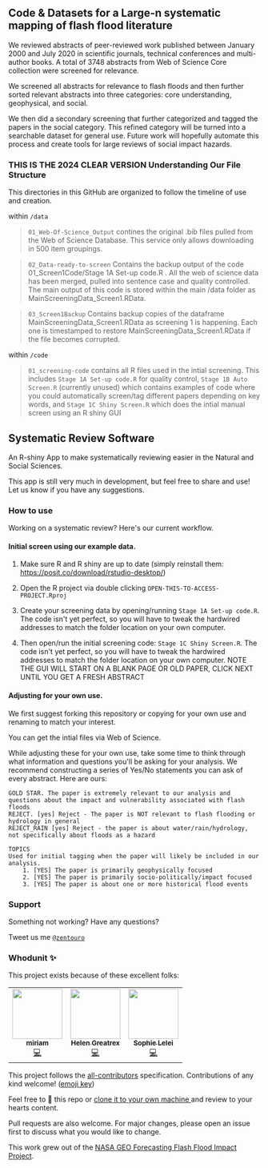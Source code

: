 
## Code & Datasets for a Large-n systematic mapping of flash flood literature

We reviewed abstracts of peer-reviewed work published between January 2000 and July 2020 in scientific journals, technical conferences and multi-author books. A total of 3748 abstracts from Web of Science Core collection were screened for relevance. 

We screened all abstracts for relevance to flash floods and then further sorted relevant abstracts into three categories: core understanding, geophysical, and social. 

We then did a secondary screening that further categorized and tagged the papers in the social category. This refined category will be turned into a searchable dataset for general use. Future work will hopefully automate this process and create tools for large reviews of social impact hazards. 

### THIS IS THE 2024 CLEAR VERSION Understanding Our File Structure

This directories in this GitHub are organized to follow the timeline of use and creation. 

within `/data` 

> `01_Web-Of-Science_Output` contines the original .bib files pulled from the Web of Science Database. This service only allows downloading in 500 item groupings. 

> `02_Data-ready-to-screen` Contains the backup output of the code 01_Screen1Code/Stage 1A Set-up code.R .  All the web of science data has been merged, pulled into sentence case and quality controlled.  The main output of this code is stored within the main /data folder as MainScreeningData_Screen1.RData.

> `03_Screen1Backup` Contains backup copies of the dataframe MainScreeningData_Screen1.RData as screening 1 is happening.  Each one is timestamped to restore MainScreeningData_Screen1.RData if the file becomes corrupted.

within `/code`

> `01_screening-code` contains all R files used in the intial screening. This includes `Stage 1A Set-up code.R` for quality control, `Stage 1B Auto Screen.R` (currently unused) which contains examples of code where you could automatically screen/tag different papers depending on key words, and `Stage 1C Shiny Screen.R` which does the intial manual screen using an R shiny GUI

## Systematic Review Software


An R-shiny App to make systematically reviewing easier in the Natural and Social Sciences. 

This app is still very much in development, but feel free to share and use! Let us know if you have any suggestions. 


### How to use
Working on a systematic review? Here's our current workflow. 

#### Initial screen using our example data.

1. Make sure R and R shiny are up to date (simply reinstall them: https://posit.co/download/rstudio-desktop/)

2. Open the R project via double clicking `OPEN-THIS-TO-ACCESS-PROJECT.Rproj`

3. Create your screening data by opening/running `Stage 1A Set-up code.R`.  The code isn't yet perfect, so you will have to tweak the hardwired addresses to match the folder location on your own computer.  
 
4. Then open/run the initial screening code:  `Stage 1C Shiny Screen.R`. The code isn't yet perfect, so you will have to tweak the hardwired addresses to match the folder location on your own computer.  NOTE THE GUI WILL START ON A BLANK PAGE OR OLD PAPER, CLICK NEXT UNTIL YOU GET A FRESH ABSTRACT

#### Adjusting for your own use.

We first suggest forking this repository or copying for your own use and renaming to match your interest. 

You can get the intial files via Web of Science. 

While adjusting these for your own use, take some time to think through what information and questions you'll be asking for your analysis. 
We recommend constructing a series of Yes/No statements you can ask of every abstract. Here are ours:

```
GOLD STAR. The paper is extremely relevant to our analysis and questions about the impact and vulnerability associated with flash floods
REJECT. [yes] Reject - The paper is NOT relevant to flash flooding or hydrology in general
REJECT_RAIN [yes] Reject - the paper is about water/rain/hydrology, not specifically about floods as a hazard

TOPICS
Used for initial tagging when the paper will likely be included in our analysis. 
    1. [YES] The paper is primarily geophysically focused
    2. [YES] The paper is primarily socio-politically/impact focused
    3. [YES] The paper is about one or more historical flood events
```

### Support

Something not working? Have any questions? 

Tweet us me <a href="http://twitter.com/zentouro" target="_blank">`@zentouro`</a>

### Whodunit ✨

This project exists because of these excellent folks:

<!-- ALL-CONTRIBUTORS-LIST:START - Do not remove or modify this section -->
<!-- prettier-ignore-start -->
<!-- markdownlint-disable -->
<table>
  <tr>
    <td align="center"><a href="http://zentouro.ldeo.columbia.edu/"><img src="https://avatars0.githubusercontent.com/u/7304202?v=4" width="100px;" alt=""/><br /><sub><b>miriam</b></sub></a><br /><a href="https://github.com/zentouro/systematic-review-flash-floods/commits?author=zentouro" title="Code">💻</a></td>
    <td align="center"><a href="https://github.com/hgreatrex"><img src="https://avatars2.githubusercontent.com/u/5038576?v=4" width="100px;" alt=""/><br /><sub><b>Helen Greatrex</b></sub></a><br /><a href="https://github.com/zentouro/systematic-review-flash-floods/commits?author=hgreatrex" title="Code">💻</a></td>
    <td align="center"><a href="https://github.com/sophielelei"><img src="https://avatars.githubusercontent.com/u/60010493?v=4" width="100px;" alt=""/><br /><sub><b>Sophie Lelei</b></sub></a><br /><a href="https://github.com/zentouro/systematic-review-flash-floods/commits?author=sophielelei" title="Code">💻</a></td>
  </tr>
</table>

<!-- markdownlint-enable -->
<!-- prettier-ignore-end -->
<!-- ALL-CONTRIBUTORS-LIST:END -->


This project follows the [all-contributors](https://github.com/all-contributors/all-contributors) specification. Contributions of any kind welcome! ([emoji key](https://allcontributors.org/docs/en/emoji-key))

Feel free to 🍴 this repo 
or <a href="https://github.com/zentouro/systematic-review-flash-floods.git" targets="_blank"> clone it to your own machine </a> 
and review to your hearts content. 

Pull requests are also welcome. 
For major changes, please open an issue first to discuss what you would like to change.


This work grew out of the [NASA GEO Forecasting Flash Flood Impact Project](https://geo.floods.global/). 



